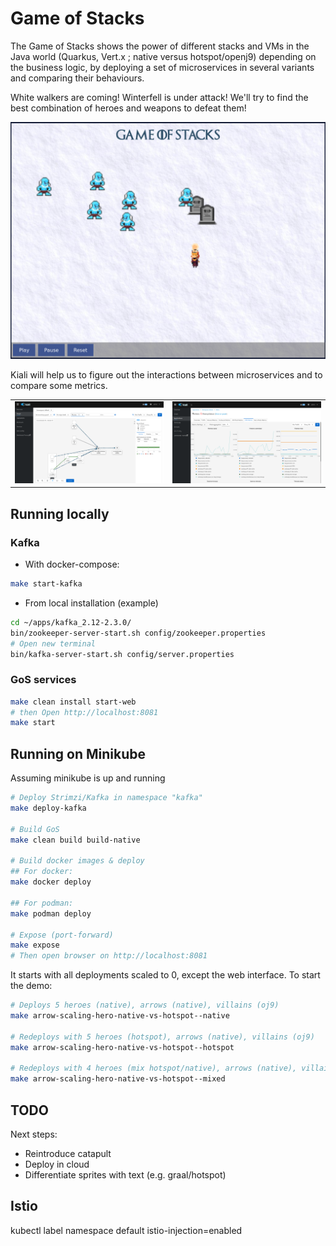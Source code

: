 # Game of Stacks

The Game of Stacks shows the power of different stacks and VMs in the Java world (Quarkus, Vert.x ; native versus hotspot/openj9) depending on the business logic, by deploying a set of microservices in several variants and comparing their behaviours.

White walkers are coming! Winterfell is under attack! We'll try to find the best combination of heroes and weapons to defeat them!

![Game](./img/game.png)

Kiali will help us to figure out the interactions between microservices and to compare some metrics. 

| | |
| --- | --- |
| ![Graph](./img/kiali-graph.png)      | ![Metrics](./img/kiali-metrics.png) |

## Running locally

### Kafka

- With docker-compose:

```bash
make start-kafka
```

- From local installation (example)

```bash
cd ~/apps/kafka_2.12-2.3.0/
bin/zookeeper-server-start.sh config/zookeeper.properties
# Open new terminal
bin/kafka-server-start.sh config/server.properties 
```

### GoS services

```bash
make clean install start-web
# then Open http://localhost:8081
make start
```


## Running on Minikube

Assuming minikube is up and running

```bash
# Deploy Strimzi/Kafka in namespace "kafka"
make deploy-kafka

# Build GoS
make clean build build-native

# Build docker images & deploy
## For docker:
make docker deploy

## For podman:
make podman deploy

# Expose (port-forward)
make expose
# Then open browser on http://localhost:8081
```

It starts with all deployments scaled to 0, except the web interface. To start the demo:

```bash
# Deploys 5 heroes (native), arrows (native), villains (oj9)
make arrow-scaling-hero-native-vs-hotspot--native

# Redeploys with 5 heroes (hotspot), arrows (native), villains (oj9)
make arrow-scaling-hero-native-vs-hotspot--hotspot

# Redeploys with 4 heroes (mix hotspot/native), arrows (native), villains (oj9)
make arrow-scaling-hero-native-vs-hotspot--mixed
```


## TODO

Next steps:
- Reintroduce catapult
- Deploy in cloud
- Differentiate sprites with text (e.g. graal/hotspot)

## Istio

kubectl label namespace default istio-injection=enabled

